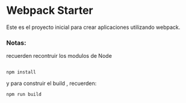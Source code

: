 # Webpack Starter

Este es el proyecto inicial para crear aplicaciones utilizando webpack.

### Notas:

recuerden recontruir los modulos de  Node
```

npm install
```

y para construir el build , recuerden:
```
npm run build
```
